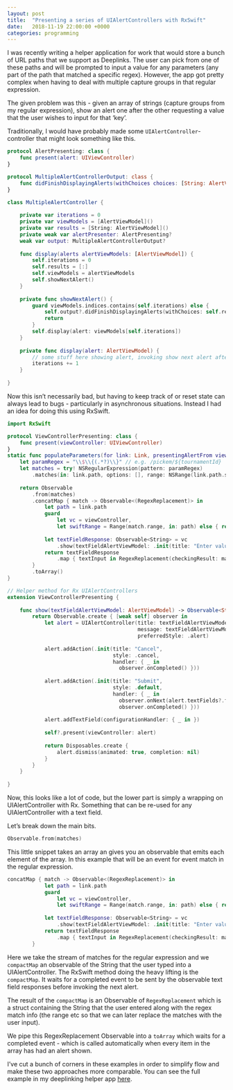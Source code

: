```yaml
---
layout: post
title:  "Presenting a series of UIAlertControllers with RxSwift"
date:   2018-11-19 22:00:00 +0000
categories: programming
---
```

I was recently writing a helper application for work that would store a bunch of URL paths that we support as Deeplinks. The user can pick from one of these paths and will be prompted to input a value for any parameters (any part of the path that matched a specific regex). However, the app got pretty complex when having to deal with multiple capture groups in that regular expression.

The given problem was this - given an array of strings (capture groups from my regular expression), show an alert one after the other requesting a value that the user wishes to input for that ‘key’.

Traditionally, I would have probably made some `UIAlertController`-controller that might look something like this.

```swift
protocol AlertPresenting: class {
    func present(alert: UIViewController)
}

protocol MultipleAlertControllerOutput: class {
    func didFinishDisplayingAlerts(withChoices choices: [String: AlertViewModel])
}

class MultipleAlertController {
    
    private var iterations = 0
    private var viewModels = [AlertViewModel]()
    private var results = [String: AlertViewModel]()
    private weak var alertPresenter: AlertPresenting?
    weak var output: MultipleAlertControllerOutput?
    
    func display(alerts alertViewModels: [AlertViewModel]) {
        self.iterations = 0
        self.results = [:]
        self.viewModels = alertViewModels
        self.showNextAlert()
    }
    
    private func showNextAlert() {
        guard viewModels.indices.contains(self.iterations) else {
            self.output?.didFinishDisplayingAlerts(withChoices: self.results)
            return
        }
        self.display(alert: viewModels[self.iterations])
    }
    
    private func display(alert: AlertViewModel) {
        // some stuff here showing alert, invoking show next alert after completion
        iterations += 1
    }
    
}
```

Now this isn’t necessarily bad, but having to keep track of or reset state can always lead to bugs - particularly in asynchronous situations. Instead I had an idea for doing this using RxSwift.

```swift
import RxSwift

protocol ViewControllerPresenting: class {
    func present(viewController: UIViewController)
}
static func populateParameters(for link: Link, presentingAlertFrom viewController: ViewControllerPresenting?) -> Observable<[RegexReplacement]> {
    let paramRegex = "\\$\\{(.*?)\\}" // e.g. /pickem/${tournamentId}
    let matches = try! NSRegularExpression(pattern: paramRegex)
        .matches(in: link.path, options: [], range: NSRange(link.path.startIndex..., in: link.path))
    
    return Observable
        .from(matches)
        .concatMap { match -> Observable<(RegexReplacement)> in
            let path = link.path
            guard
                let vc = viewController,
                let swiftRange = Range(match.range, in: path) else { return Observable.empty() }
            
            let textFieldResponse: Observable<String> = vc
                .show(textFieldAlertViewModel: .init(title: "Enter value for \(String(path[swiftRange]))", message: nil))
            return textFieldResponse
                .map { textInput in RegexReplacement(checkingResult: match, replacement: textInput) }
        }
        .toArray()
}
```

```swift
// Helper method for Rx UIAlertControllers
extension ViewControllerPresenting {
    
    func show(textFieldAlertViewModel: AlertViewModel) -> Observable<String> {
        return Observable.create { [weak self] observer in
            let alert = UIAlertController(title: textFieldAlertViewModel.title,
                                          message: textFieldAlertViewModel.message,
                                          preferredStyle: .alert)
            
            alert.addAction(.init(title: "Cancel",
                                  style: .cancel,
                                  handler: { _ in
                                    observer.onCompleted() }))
            
            alert.addAction(.init(title: "Submit",
                                  style: .default,
                                  handler: { _ in
                                    observer.onNext(alert.textFields?.first?.text ?? "")
                                    observer.onCompleted() }))
            
            alert.addTextField(configurationHandler: { _ in })
            
            self?.present(viewController: alert)
            
            return Disposables.create {
                alert.dismiss(animated: true, completion: nil)
            }
        }
    }
    
}
```

Now, this looks like a lot of code, but the lower part is simply a wrapping on UIAlertController with Rx. Something that can be re-used for any UIAlertController with a text field.

Let’s break down the main bits. 

```swift
Observable.from(matches)
```
This little snippet takes an array an gives you an observable that emits each element of the array. In this example that will be an event for event match in the regular expression.

```swift
concatMap { match -> Observable<(RegexReplacement)> in
            let path = link.path
            guard
                let vc = viewController,
                let swiftRange = Range(match.range, in: path) else { return Observable.empty() }
            
            let textFieldResponse: Observable<String> = vc
                .show(textFieldAlertViewModel: .init(title: "Enter value for \(String(path[swiftRange]))", message: nil))
            return textFieldResponse
                .map { textInput in RegexReplacement(checkingResult: match, replacement: textInput) }
        }
```

Here we take the stream of matches for the regular expression and we `compactMap` an observable of the String that the user typed into a UIAlertController. The RxSwift method doing the heavy lifting is the `compactMap`. It waits for a completed event to be sent by the observable text field responses before invoking the next alert. 

The result of the `compactMap` is an Observable of `RegexReplacement` which is a struct containing the String that the user entered along with the regex match info (the range etc so that we can later replace the matches with the user input).

We pipe this RegexReplacement Observable into a `toArray` which waits for a completed event - which is called automatically when every item in the array has had an alert shown.

I’ve cut a bunch of corners in these examples in order to simplify flow and make these two approaches more comparable. You can see the full example in my deeplinking helper app [here](https://github.com/rorydbain/hyrulelink).